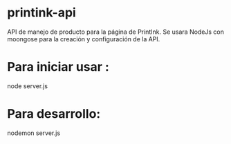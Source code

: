 # printink-api
API de manejo de producto para la página de PrintInk. Se usara NodeJs con moongose para la creación y configuración de la API. 
# Para iniciar usar : 
node server.js
# Para desarrollo: 
nodemon server.js
 
